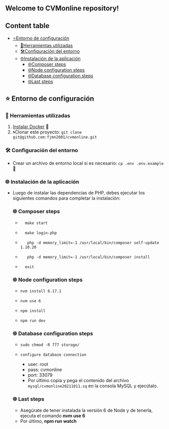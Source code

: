 ## Welcome to CVMonline repository!

## Content table

- [:star:Entorno de configuración](#star-entorno-de-configuración)
    - [:star2:Herramientas utilizadas](#star2-herramientas-utilizadas)
    - [:hammer_and_wrench:Configuración del entorno](#hammer_and_wrench-configuración-del-entorno)
    - [:globe_with_meridians:Instalación de la aplicación](#globe_with_meridians-instalación-de-la-aplicación)
        - [:globe_with_meridians:Composer steps](#globe_with_meridians-composer-steps)
        - [:globe_with_meridians:Node configuration steps](#globe_with_meridians-node-configuration-steps)
        - [:globe_with_meridians:Database configuration steps](#globe_with_meridians-database-configuration-steps)
        - [:globe_with_meridians:Last steps](#globe_with_meridians-last-steps)


## :star: Entorno de configuración

### :star2: Herramientas utilizadas

1. [Instalar Docker](https://www.docker.com/get-started) :whale:
2. :cyclone:Clonar este proyecto: `git clone git@github.com:fjmn2001/cvmonline.git`

### :hammer_and_wrench: Configuración del entorno

- Crear un archivo de entorno local si es necesario:  `cp .env .env.example`:page_facing_up:

### :globe_with_meridians: Instalación de la aplicación
- Luego de instalar las dependencias de PHP, debes ejecutar los siguientes comandos para completar la instalación:
  ### :globe_with_meridians: Composer steps
    - 	    make start  
    -       make login-php  
    -	     php -d memory_limit=-1 /usr/local/bin/composer self-update 1.10.20  
    -	     php -d memory_limit=-1 /usr/local/bin/composer install  
    -       exit  

  ### :globe_with_meridians: Node configuration steps
    -     nvm install 6.17.1 
    -     nvm use 6 
    -     npm install
    -     npm run dev

  ### :globe_with_meridians: Database configuration steps

    -     sudo chmod -R 777 storage/  
    -     configure database connection
      	- user: root
      	- pass: cvmonline
      	- port: 33079
      	- Por último copia y pega el contenido del archivo `mysql/cvmonline20211011.sq` en  la consola MySQL y ejecútalo.

  ### :globe_with_meridians: Last steps
    - Asegúrate de tener instalada la versión 6 de Node y de tenerla, ejecuta el comando **nvm use 6**
    - Por último, **npm run watch**
